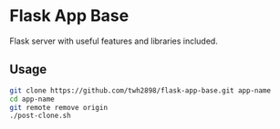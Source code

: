 # Flask App Base

Flask server with useful features and libraries included.

## Usage

```sh
git clone https://github.com/twh2898/flask-app-base.git app-name
cd app-name
git remote remove origin
./post-clone.sh
```
